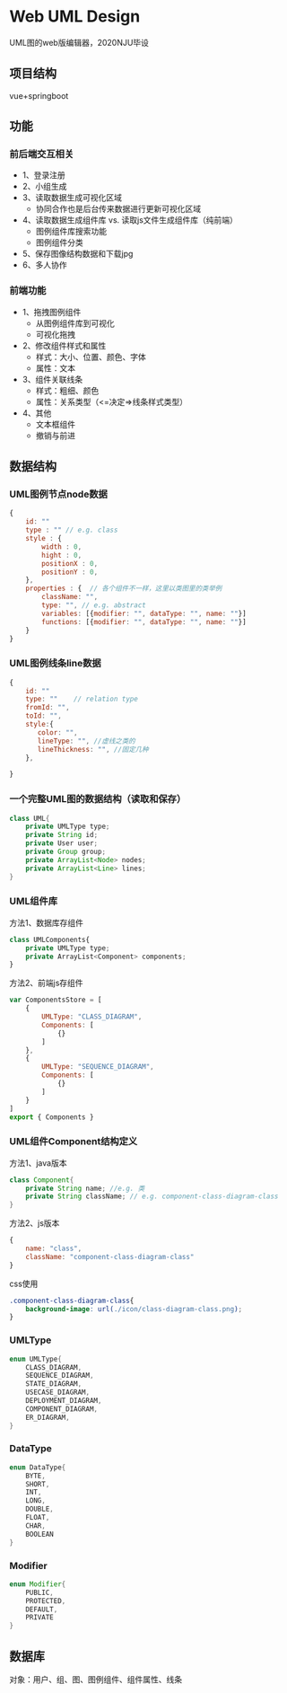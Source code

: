 # Web UML Design

UML图的web版编辑器，2020NJU毕设

## 项目结构

vue+springboot

## 功能

### 前后端交互相关

- 1、登录注册
- 2、小组生成
- 3、读取数据生成可视化区域
  - 协同合作也是后台传来数据进行更新可视化区域
- 4、读取数据生成组件库 vs. 读取js文件生成组件库（纯前端）
  - 图例组件库搜索功能
  - 图例组件分类
- 5、保存图像结构数据和下载jpg
- 6、多人协作

### 前端功能

- 1、拖拽图例组件
  - 从图例组件库到可视化
  - 可视化拖拽
- 2、修改组件样式和属性
  - 样式：大小、位置、颜色、字体
  - 属性：文本
- 3、组件关联线条
  - 样式：粗细、颜色
  - 属性：关系类型（<=决定=>线条样式类型）
- 4、其他
  - 文本框组件
  - 撤销与前进

## 数据结构

### UML图例节点node数据

```js
{
    id: ""
    type : "" // e.g. class
    style : {
        width : 0, 
        hight : 0,
        positionX : 0,
        positionY : 0,
    },
    properties : {	// 各个组件不一样，这里以类图里的类举例
        className: "",
        type: "", // e.g. abstract
        variables: [{modifier: "", dataType: "", name: ""}]
        functions: [{modifier: "", dataType: "", name: ""}]
    }
}
```

### UML图例线条line数据

```js
{
    id: ""
    type: ""	// relation type
    fromId: "",
    toId: "",
    style:{
       color: "",
       lineType: "", //虚线之类的
       lineThickness: "", //固定几种
    },
     
}
```

### 一个完整UML图的数据结构（读取和保存）

```java
class UML{
    private UMLType type;
    private String id;
    private User user;
    private Group group;
    private ArrayList<Node> nodes;
    private ArrayList<Line> lines;
}
```

### UML组件库

方法1、数据库存组件

```js
class UMLComponents{
    private UMLType type;
    private ArrayList<Component> components;
}
```

方法2、前端js存组件

```js
var ComponentsStore = [
    {
    	UMLType: "CLASS_DIAGRAM",
        Components: [
            {}
        ]
	},
    {
     	UMLType: "SEQUENCE_DIAGRAM",
        Components: [
            {}
        ]
    }
]
export { Components }
```

### UML组件Component结构定义


方法1、java版本
```java
class Component{
    private String name; //e.g. 类
    private String className; // e.g. component-class-diagram-class
}
```
方法2、js版本

```js
{
    name: "class",
    className: "component-class-diagram-class"
}
```

css使用

```css
.component-class-diagram-class{
    background-image: url(./icon/class-diagram-class.png);
}
```

### UMLType

```java
enum UMLType{
    CLASS_DIAGRAM,
    SEQUENCE_DIAGRAM,
    STATE_DIAGRAM,
    USECASE_DIAGRAM,
    DEPLOYMENT_DIAGRAM,
    COMPONENT_DIAGRAM,
    ER_DIAGRAM,
}
```

### DataType

```java
enum DataType{
    BYTE,
    SHORT,
    INT,
    LONG,
    DOUBLE,
    FLOAT,
    CHAR,
    BOOLEAN
}
```

### Modifier

```java
enum Modifier{
    PUBLIC,
    PROTECTED,
    DEFAULT,
    PRIVATE
}
```

## 数据库

对象：用户、组、图、图例组件、组件属性、线条







